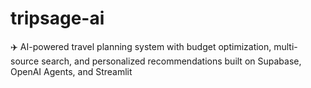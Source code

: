 # tripsage-ai
✈️ AI-powered travel planning system with budget optimization, multi-source search, and personalized recommendations built on Supabase, OpenAI Agents, and Streamlit
